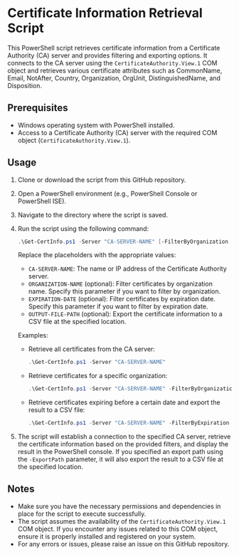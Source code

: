 # Certificate Information Retrieval Script

This PowerShell script retrieves certificate information from a Certificate Authority (CA) server and provides filtering and exporting options. It connects to the CA server using the `CertificateAuthority.View.1` COM object and retrieves various certificate attributes such as CommonName, Email, NotAfter, Country, Organization, OrgUnit, DistinguishedName, and Disposition.

## Prerequisites

- Windows operating system with PowerShell installed.
- Access to a Certificate Authority (CA) server with the required COM object (`CertificateAuthority.View.1`).

## Usage

1. Clone or download the script from this GitHub repository.

2. Open a PowerShell environment (e.g., PowerShell Console or PowerShell ISE).

3. Navigate to the directory where the script is saved.

4. Run the script using the following command:

    ```powershell
    .\Get-CertInfo.ps1 -Server "CA-SERVER-NAME" [-FilterByOrganization "ORGANIZATION-NAME"] [-FilterByExpiration "EXPIRATION-DATE"] [-ExportPath "OUTPUT-FILE-PATH"]
    ```

   Replace the placeholders with the appropriate values:

   - `CA-SERVER-NAME`: The name or IP address of the Certificate Authority server.
   - `ORGANIZATION-NAME` (optional): Filter certificates by organization name. Specify this parameter if you want to filter by organization.
   - `EXPIRATION-DATE` (optional): Filter certificates by expiration date. Specify this parameter if you want to filter by expiration date.
   - `OUTPUT-FILE-PATH` (optional): Export the certificate information to a CSV file at the specified location.

   Examples:

   - Retrieve all certificates from the CA server:
     ```powershell
     .\Get-CertInfo.ps1 -Server "CA-SERVER-NAME"
     ```

   - Retrieve certificates for a specific organization:
     ```powershell
     .\Get-CertInfo.ps1 -Server "CA-SERVER-NAME" -FilterByOrganization "EXAMPLE-ORG"
     ```

   - Retrieve certificates expiring before a certain date and export the result to a CSV file:
     ```powershell
     .\Get-CertInfo.ps1 -Server "CA-SERVER-NAME" -FilterByExpiration "2023-12-31" -ExportPath "C:\Output\Certificates.csv"
     ```

5. The script will establish a connection to the specified CA server, retrieve the certificate information based on the provided filters, and display the result in the PowerShell console. If you specified an export path using the `-ExportPath` parameter, it will also export the result to a CSV file at the specified location.

## Notes

- Make sure you have the necessary permissions and dependencies in place for the script to execute successfully.
- The script assumes the availability of the `CertificateAuthority.View.1` COM object. If you encounter any issues related to this COM object, ensure it is properly installed and registered on your system.
- For any errors or issues, please raise an issue on this GitHub repository.

